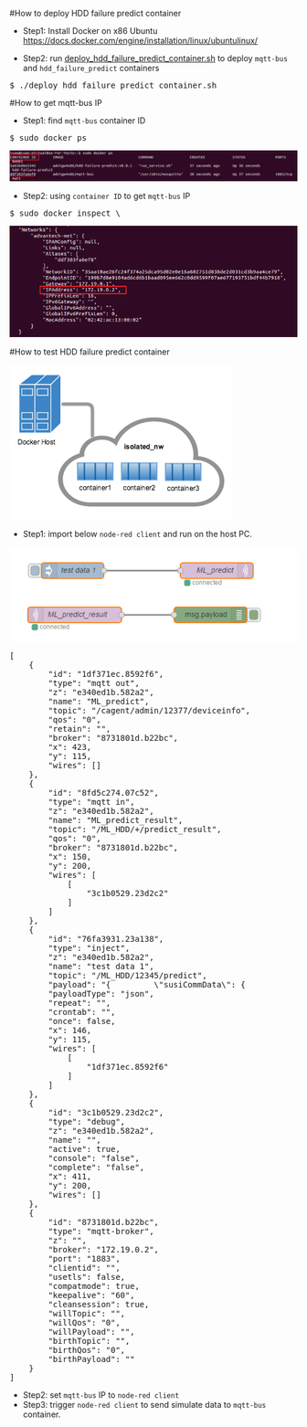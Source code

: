 #How to deploy HDD failure predict container

- Step1: Install Docker on x86 Ubuntu
https://docs.docker.com/engine/installation/linux/ubuntulinux/

- Step2: run [deploy_hdd_failure_predict_container.sh](https://github.com/ADVANTECH-Corp/docker-igw-image-x86/blob/master/deploy_hdd_failure_predict/deploy_hdd_failure_predict_container.sh) to deploy `mqtt-bus` and `hdd_failure_predict` containers
<pre>
$ ./deploy_hdd_failure_predict_container.sh
</pre>

#How to get mqtt-bus IP

- Step1: find `mqtt-bus` container ID
<pre>
$ sudo docker ps
</pre> 

![result link](https://github.com/ADVANTECH-Corp/docker-igw-image-x86/blob/master/deploy_hdd_failure_predict/images/docker_20161202_2.png)

- Step2: using `container ID` to get `mqtt-bus` IP
<pre>
$ sudo docker inspect \<container ID\>
</pre>

![result link](https://github.com/ADVANTECH-Corp/docker-igw-image-x86/blob/master/deploy_hdd_failure_predict/images/docker_20161202_3.png)

#How to test HDD failure predict container

![result link](https://github.com/ADVANTECH-Corp/docker-igw-image-x86/blob/master/deploy_hdd_failure_predict/images/docker_20161202_1.png)

- Step1: import below `node-red client` and run on the host PC.

![result link](https://github.com/ADVANTECH-Corp/docker-igw-image-x86/blob/master/deploy_hdd_failure_predict/images/docker_20161202_4.png)

<pre>
[
	{
		"id": "1df371ec.8592f6",
		"type": "mqtt out",
		"z": "e340ed1b.582a2",
		"name": "ML_predict",
		"topic": "/cagent/admin/12377/deviceinfo",
		"qos": "0",
		"retain": "",
		"broker": "8731801d.b22bc",
		"x": 423,
		"y": 115,
		"wires": []
	},
	{
		"id": "8fd5c274.07c52",
		"type": "mqtt in",
		"z": "e340ed1b.582a2",
		"name": "ML_predict_result",
		"topic": "/ML_HDD/+/predict_result",
		"qos": "0",
		"broker": "8731801d.b22bc",
		"x": 150,
		"y": 200,
		"wires": [
			[
				"3c1b0529.23d2c2"
			]
		]
	},
	{
		"id": "76fa3931.23a138",
		"type": "inject",
		"z": "e340ed1b.582a2",
		"name": "test data 1",
		"topic": "/ML_HDD/12345/predict",
		"payload": "{         \"susiCommData\": {                 \"data\": {                         \"HDDMonitor\": {                                 \"hddInfoList\": [                                         {                                                 \"e\": [                                                         {                                                                 \"n\": \"hddType\",                                                                 \"sv\": \"STDDisk\"                                                         },                                                         {                                                                 \"n\": \"hddName\",                                                                 \"sv\": \"ST9250315AS\"                                                         },                                                         {                                                                 \"n\": \"hddIndex\",                                                                 \"v\": 0                                                         },                                                         {                                                                 \"n\": \"powerOnTime\",                                                                 \"v\": 14243,                                                                 \"u\": \"hour\"                                                         },                                                         {                                                                 \"n\": \"hddHealthPercent\",                                                                 \"v\": 100,                                                                 \"u\": \"percent\"                                                         },                                                         {                                                                 \"n\": \"hddTemp\",                                                                 \"v\": 31,                                                                 \"u\": \"celsius\"                                                         }                                                 ],                                                 \"bn\": \"Disk0-ST9250315AS\",                                                 \"ver\": 1,                                                 \"asm\": \"R\"                                         }                                 ],                                 \"hddSmartInfoList\": [                                         {                                                 \"BaseInfo\": {                                                         \"e\": [                                                                 {                                                                         \"n\": \"hddType\",                                                                         \"sv\": \"STDDisk\"                                                                 },                                                                 {                                                                         \"n\": \"hddName\",                                                                         \"sv\": \"ST9250315AS\"                                                                 },                                                                 {                                                                         \"n\": \"hddIndex\",                                                                         \"v\": 0                                                                 }                                                         ],                                                         \"bn\": \"BaseInfo\",                                                         \"asm\": \"R\"                                                 },                                                 \"FreeFallProtection\": {                                                         \"e\": [                                                                 {                                                                         \"n\": \"type\",                                                                         \"v\": 254                                                                 },                                                                 {                                                                         \"n\": \"flags\",                                                                         \"v\": 12800                                                                 },                                                                 {                                                                         \"n\": \"worst\",                                                                         \"v\": 100                                                                 },                                                                 {                                                                         \"n\": \"value\",                                                                         \"v\": 100                                                                 },                                                                 {                                                                         \"n\": \"vendorData\",                                                                         \"sv\": \"000000000000\"                                                                 }                                                         ],                                                         \"bn\": \"FreeFallProtection\",                                                         \"asm\": \"R\"                                                 },                                                 \"UltraDMACRCErrorCount\": {                                                         \"e\": [                                                                 {                                                                         \"n\": \"type\",                                                                         \"v\": 199                                                                 },                                                                 {                                                                         \"n\": \"flags\",                                                                         \"v\": 15872                                                                 },                                                                 {                                                                         \"n\": \"worst\",                                                                         \"v\": 200                                                                 },                                                                 {                                                                         \"n\": \"value\",                                                                         \"v\": 200                                                                 },                                                                 {                                                                         \"n\": \"vendorData\",                                                                         \"sv\": \"00000000000C\"                                                                 }                                                         ],                                                         \"bn\": \"UltraDMACRCErrorCount\",                                                         \"asm\": \"R\"                                                 },                                                 \"UncorrectableSectorCount\": {                                                         \"e\": [                                                                 {                                                                         \"n\": \"type\",                                                                         \"v\": 198                                                                 },                                                                 {                                                                         \"n\": \"flags\",                                                                         \"v\": 4096                                                                 },                                                                 {                                                                         \"n\": \"worst\",                                                                         \"v\": 100                                                                 },                                                                 {                                                                         \"n\": \"value\",                                                                         \"v\": 100                                                                 },                                                                 {                                                                         \"n\": \"vendorData\",                                                                         \"sv\": \"000000000000\"                                                                 }                                                         ],                                                         \"bn\": \"UncorrectableSectorCount\",                                                         \"asm\": \"R\"                                                 },                                                 \"CurrentPendingSectorCount\": {                                                         \"e\": [                                                                 {                                                                         \"n\": \"type\",                                                                         \"v\": 197                                                                 },                                                                 {                                                                         \"n\": \"flags\",                                                                         \"v\": 4608                                                                 },                                                                 {                                                                         \"n\": \"worst\",                                                                         \"v\": 100                                                                 },                                                                 {                                                                         \"n\": \"value\",                                                                         \"v\": 100                                                                 },                                                                 {                                                                         \"n\": \"vendorData\",                                                                         \"sv\": \"000000000000\"                                                                 }                                                         ],                                                         \"bn\": \"CurrentPendingSectorCount\",                                                         \"asm\": \"R\"                                                 },                                                 \"HardwareECCRecovered\": {                                                         \"e\": [                                                                 {                                                                         \"n\": \"type\",                                                                         \"v\": 195                                                                 },                                                                 {                                                                         \"n\": \"flags\",                                                                         \"v\": 6656                                                                 },                                                                 {                                                                         \"n\": \"worst\",                                                                         \"v\": 45                                                                 },                                                                 {                                                                         \"n\": \"value\",                                                                         \"v\": 47                                                                 },                                                                 {                                                                         \"n\": \"vendorData\",                                                                         \"sv\": \"0000031AFA64\"                                                                 }                                                         ],                                                         \"bn\": \"HardwareECCRecovered\",                                                         \"asm\": \"R\"                                                 },                                                 \"Temperature\": {                                                         \"e\": [                                                                 {                                                                         \"n\": \"type\",                                                                         \"v\": 194                                                                 },                                                                 {                                                                         \"n\": \"flags\",                                                                         \"v\": 8704                                                                 },                                                                 {                                                                         \"n\": \"worst\",                                                                         \"v\": 43                                                                 },                                                                 {                                                                         \"n\": \"value\",                                                                         \"v\": 31                                                                 },                                                                 {                                                                         \"n\": \"vendorData\",                                                                         \"sv\": \"000D0000001F\"                                                                 }                                                         ],                                                         \"bn\": \"Temperature\",                                                         \"asm\": \"R\"                                                 },                                                 \"LoadCycleCount\": {                                                         \"e\": [                                                                 {                                                                         \"n\": \"type\",                                                                         \"v\": 193                                                                 },                                                                 {                                                                         \"n\": \"flags\",                                                                         \"v\": 12800                                                                 },                                                                 {                                                                         \"n\": \"worst\",                                                                         \"v\": 1                                                                 },                                                                 {                                                                         \"n\": \"value\",                                                                         \"v\": 1                                                                 },                                                                 {                                                                         \"n\": \"vendorData\",                                                                         \"sv\": \"0000000356EC\"                                                                 }                                                         ],                                                         \"bn\": \"LoadCycleCount\",                                                         \"asm\": \"R\"                                                 },                                                 \"PoweroffRetractCount\": {                                                         \"e\": [                                                                 {                                                                         \"n\": \"type\",                                                                         \"v\": 192                                                                 },                                                                 {                                                                         \"n\": \"flags\",                                                                         \"v\": 12800                                                                 },                                                                 {                                                                         \"n\": \"worst\",                                                                         \"v\": 100                                                                 },                                                                 {                                                                         \"n\": \"value\",                                                                         \"v\": 100                                                                 },                                                                 {                                                                         \"n\": \"vendorData\",                                                                         \"sv\": \"000000000001\"                                                                 }                                                         ],                                                         \"bn\": \"PoweroffRetractCount\",                                                         \"asm\": \"R\"                                                 }                                         }                                 ]                         }                 }         } }",
		"payloadType": "json",
		"repeat": "",
		"crontab": "",
		"once": false,
		"x": 146,
		"y": 115,
		"wires": [
			[
				"1df371ec.8592f6"
			]
		]
	},
	{
		"id": "3c1b0529.23d2c2",
		"type": "debug",
		"z": "e340ed1b.582a2",
		"name": "",
		"active": true,
		"console": "false",
		"complete": "false",
		"x": 411,
		"y": 200,
		"wires": []
	},
	{
		"id": "8731801d.b22bc",
		"type": "mqtt-broker",
		"z": "",
		"broker": "172.19.0.2",
		"port": "1883",
		"clientid": "",
		"usetls": false,
		"compatmode": true,
		"keepalive": "60",
		"cleansession": true,
		"willTopic": "",
		"willQos": "0",
		"willPayload": "",
		"birthTopic": "",
		"birthQos": "0",
		"birthPayload": ""
	}
]
</pre>


- Step2: set `mqtt-bus` IP to `node-red client`
- Step3: trigger `node-red client` to send simulate data to `mqtt-bus` container.
